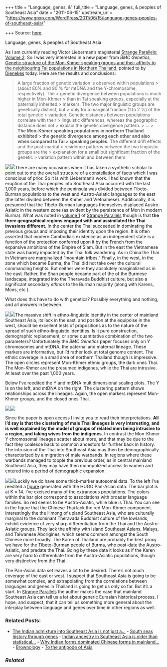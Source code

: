 +++
title = "Language, genes, &"
full_title = "Language, genes, & peoples of Southeast Asia"
date = "2011-06-15"
upstream_url = "https://www.gnxp.com/WordPress/2011/06/15/language-genes-peoples-of-southeast-asia/"

+++
Source: [here](https://www.gnxp.com/WordPress/2011/06/15/language-genes-peoples-of-southeast-asia/).

Language, genes, & peoples of Southeast Asia

As I am currently reading Victor Lieberman’s magisterial [Strange Parallels: Volume 2](https://www.amazon.com/exec/obidos/ASIN/0521530369/geneexpressio-20). So I was very interested in a new paper from *BMC Genetics*, [Genetic structure of the Mon-Khmer speaking groups and their affinity to the neighbouring Tai populations in Northern Thailand](http://www.biomedcentral.com/1471-2156/12/56), pointed to by [Dienekes](https://dienekes.blogspot.com/2011/06/tai-and-mon-khmer-of-northern-thailand.html) today. Here are the results and conclusions:

> A large fraction of genetic variation is observed within populations > (about 80% and 90 % for mtDNA and the Y-chromosome, respectively). The > genetic divergence between populations is much higher in Mon-Khmer > than in Tai speaking groups, especially at the paternally inherited > markers. The two major linguistic groups are genetically distinct, but > only for a marginal fraction (1 to 2 %) of the total genetic > variation. Genetic distances between populations correlate with their > linguistic differences, whereas the geographic distance does not > explain the genetic divergence pattern. >
> … >
> **The Mon-Khmer speaking populations in northern Thailand exhibited > the genetic divergence among each other and also when compared to Tai > speaking peoples.** The different drift effects and the post-marital > residence patterns between the two linguistic groups are the > explanation for a small but significant fraction of the genetic > variation pattern within and between them.

[![](https://i0.wp.com/blogs.discovermagazine.com/gnxp/files/2011/06/433px-Taikadai-en.jpg?resize=203%2C210)![](https://i0.wp.com/blogs.discovermagazine.com/gnxp/files/2011/06/433px-Taikadai-en.jpg?resize=203%2C210)](https://i0.wp.com/blogs.discovermagazine.com/gnxp/files/2011/06/433px-Taikadai-en.jpg)There are many occasions when it has taken a synthetic scholar to point out to me the overall structure of a constellation of facts which I was conscious of prior. So it is with Lieberman’s work. I had known that the eruption of the Thai peoples into Southeast Asia occurred with the last 1,000 years, before which the peninsula was divided between Tibeto-Burman populations to the west and Austro-Asiatic languages to the east (the latter divided between the Khmer and Vietnamese). Additionally, it is presumed that the Tibeto-Burman languages themselves displaced Austro-Asiatic in the western zone (as evident by the persistence of Mon in modern Burma). What was noted in [volume 1](https://www.amazon.com/exec/obidos/ASIN/0521800862/geneexpressio-20) of [Strange Parallels](https://www.amazon.com/exec/obidos/ASIN/0521800862/geneexpressio-20) though is that **the three geographical regions engaged with and assimilated the Thai invasions different.** In the center the Thai succeeded in dominating the previous groups and imposing their identity upon the region. It is often asserted that modern Cambodia’s existence as an independent state is a function of the protection conferred upon it by the French from the expansive ambitions of the Empire of Siam. But in the east the Vietnamese state was barely impacted by the Thai folk wandering. As in China the Thai in Vietnam are marginalized “mountain tribes.” Finally, in the west, in the zone which became Burma, the Thai did not take over the cultural commanding heights. But neither were they absolutely marginalized as in the east. Rather, the Shan people became part of the of the Burmese landscape, integrated into the Theravada Buddhist culture, but also a significant secondary *ethnos* to the Burman majority (along with Karens, Mons, etc.).

What does this have to do with genetics? Possibly everything and nothing, and all answers in between.

[![](https://i0.wp.com/blogs.discovermagazine.com/gnxp/files/2011/06/sefig1.jpg?resize=300%2C259)![](https://i0.wp.com/blogs.discovermagazine.com/gnxp/files/2011/06/sefig1.jpg?resize=300%2C259)](https://i0.wp.com/blogs.discovermagazine.com/gnxp/files/2011/06/sefig1.jpg)The massive shift in ethno-linguistic identity in the center of mainland Southeast Asia, its lack in the east, and position at the equipoise in the west, should be excellent tests of propositions as to the nature of the spread of such ethno-linguistic identities. Is it pure construction, demographic replacement, or some quantitative combination of the two parameters? Unfortunately the *BMC Genetics* paper focuses only on Y chromosomes and mtDNA, the paternal and maternal lineage. These markers are informative, but I’d rather look at total genome content. The ethnic coverage in a small area of northern Thailand though is impressive. The open circles represent Mon-Khmer ethnic groups, the dark ones Thai. The Mon-Khmer are the presumed indigenes, while the Thai are intrusive. At least over the past 1,000 years.

Below I’ve reedited the Y and mtDNA multidimensional scaling plots. The Y is on the left, and mtDNA on the right. The clustering pattern shows relationships across the lineages. Again, the open markers represent Mon-Khmer groups, and the closed ones Thai.

[![](https://i0.wp.com/blogs.discovermagazine.com/gnxp/files/2011/06/sefig2.jpg?resize=600%2C270)![](https://i0.wp.com/blogs.discovermagazine.com/gnxp/files/2011/06/sefig2.jpg?resize=600%2C270)](https://i0.wp.com/blogs.discovermagazine.com/gnxp/files/2011/06/sefig2.jpg)

Since the paper is open access I invite you to read their interpretations. **All I’d say is that the clustering of male Thai lineages is very interesting, and is well explained by the model of groups of related men being intrusive to a region, and taking wives from the indigenes**. In contrast the Mon-Khmer Y chromosomal lineages scatter about more, and that may be due to the fact they coalesce back to common ancestors far further back in history. The intrusion of the Thai into Southeast Asia may then be demographically characterized by a migration of male warbands. In regions where these warbands managed to topple the previous order, as in central mainland Southeast Asia, they may have then monopolized access to women and entered into a period of demographic expansion.

[![](https://i0.wp.com/blogs.discovermagazine.com/gnxp/files/2011/06/sefig4.jpg?resize=400%2C374)![](https://i0.wp.com/blogs.discovermagazine.com/gnxp/files/2011/06/sefig4.jpg?resize=400%2C374)](https://i0.wp.com/blogs.discovermagazine.com/gnxp/files/2011/06/sefig4.jpg)Luckily we do have some thick-marker autosomal data. To the left I’ve reedited a [figure](http://www.sciencemag.org/content/326/5959/1541/F1.large.jpg) generated with the HUGO Pan-Asian data. The bar plot is at K = 14. I’ve excised many of the extraneous populations. The colors within the bar plot correspond to associations with broader language families. So red seems to be Austro-Asiatic, while blue is Thai. You can see in the figure that the Chinese Thai lack the red Mon-Khmer component. Interestingly the the Hmong of upland Southeast Asia, who are culturally marginal to the dominant Theravada Buddhist culture of the lowlands, exhibit evidence of very sharp differentiation from the Thai and the Austro-Asiatic groups. They lack the affinity with island Southeast Asians, Malays, and Taiwanese Aborigines, which seems common amongst the South Chinese more broadly. The Karen of Thailand are probably the best proxy we have for the Tibeto-Burman people of Burma, who post-date the Austro-Asiatic, and predate the Thai. Going by these data it looks as if the Karen are very hard to differentiate from the Austro-Asiatic populations, though very distinctive from the Thai.

The Pan-Asian data set leaves a lot to be desired. There’s not much coverage of the east or west. I suspect that Southeast Asia is going to be somewhat complex, and extrapolating from the correlations between languages and genes in Thailand is going to get us only so far. But it’s a start. In [Strange Parallels](https://www.amazon.com/exec/obidos/ASIN/0521800862/geneexpressio-20) the author makes the case that mainland Southeast Asia can tell us a lot about generic Eurasian historical process. I hope, and suspect, that it can tell us something more general about the interplay between language and genes over time in other regions as well.

### Related Posts:

- [The Indian admixture into Southeast Asia is not just
  a…](https://www.gnxp.com/WordPress/2020/01/25/the-indian-admixture-into-southeast-asia-is-not-just-a-function-of-distance/) - [South seas history through
  genes](https://www.gnxp.com/WordPress/2008/01/18/south-seas-history-through-genes/) - [Indian ancestry in Southeast Asia is older than
  statistical…](https://www.gnxp.com/WordPress/2020/12/29/indian-ancestry-in-southeast-asia-is-older-than-statistical-genetic-tests-suggest/) - [Why Indian forms dominated Chinese forms in
  mainland…](https://www.gnxp.com/WordPress/2019/01/04/why-indian-forms-dominated-chinese-forms-in-mainland-southeast-asia/) - [Brownology](https://www.gnxp.com/WordPress/2006/12/22/brownology/) - [To the antipode of
  Asia](https://www.gnxp.com/WordPress/2011/07/18/to-the-antipode-of-asia/)

### *Related*

[](https://www.addtoany.com/add_to/facebook?linkurl=https%3A%2F%2Fwww.gnxp.com%2FWordPress%2F2011%2F06%2F15%2Flanguage-genes-peoples-of-southeast-asia%2F&linkname=Language%2C%20genes%2C%20%26%20peoples%20of%20Southeast%20Asia "Facebook")[](https://www.addtoany.com/add_to/twitter?linkurl=https%3A%2F%2Fwww.gnxp.com%2FWordPress%2F2011%2F06%2F15%2Flanguage-genes-peoples-of-southeast-asia%2F&linkname=Language%2C%20genes%2C%20%26%20peoples%20of%20Southeast%20Asia "Twitter")[](https://www.addtoany.com/add_to/email?linkurl=https%3A%2F%2Fwww.gnxp.com%2FWordPress%2F2011%2F06%2F15%2Flanguage-genes-peoples-of-southeast-asia%2F&linkname=Language%2C%20genes%2C%20%26%20peoples%20of%20Southeast%20Asia "Email")[](https://www.addtoany.com/share)
